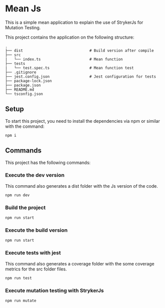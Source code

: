 # Mean Js

This is a simple mean application to explain the use of StrykerJs for Mutation Testing.

This project contains the application on the following structure:

    .
    ├── dist                              # Build version after compile
    ├── src
    |   └── index.ts                      # Mean function
    ├── tests
    |   └── test.spec.ts                  # Mean function test
    ├── .gitignore
    ├── jest.config.json                  # Jest configuration for tests
    ├── package-lock.json
    ├── package.json
    ├── README.md
    └── tsconfig.json

## Setup

To start this project, you need to install the dependencies via npm or similar with the command:

```console
npm i
```

## Commands

This project has the following commands:

### Execute the dev version

This command also generates a dist folder with the Js version of the code.

```console
npm run dev
```

### Build the project

```console
npm run start
```

### Execute the build version

```console
npm run start
```

### Execute tests with jest

This command also generates a coverage folder with the some coverage metrics for the src folder files.

```console
npm run test
```

### Execute mutation testing with StrykerJs

```console
npm run mutate
```
